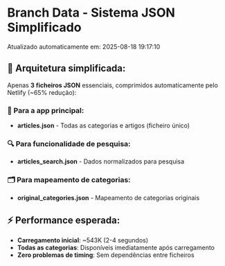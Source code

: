 # Branch Data - Sistema JSON Simplificado
Atualizado automaticamente em: 2025-08-18 19:17:10

## 🎯 Arquitetura simplificada:
Apenas **3 ficheiros JSON** essenciais, comprimidos automaticamente pelo Netlify (~65% redução):

### 📱 Para a app principal:
- **articles.json** - Todas as categorias e artigos (ficheiro único)

### 🔍 Para funcionalidade de pesquisa:
- **articles_search.json** - Dados normalizados para pesquisa

### 🗂️ Para mapeamento de categorias:
- **original_categories.json** - Mapeamento de categorias originais

## ⚡ Performance esperada:
- **Carregamento inicial**: ~543K (2-4 segundos)
- **Todas as categorias**: Disponíveis imediatamente após carregamento
- **Zero problemas de timing**: Sem dependências entre ficheiros
